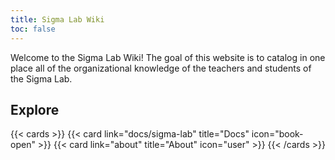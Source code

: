```yaml
---
title: Sigma Lab Wiki
toc: false
---
```


Welcome to the Sigma Lab Wiki! The goal of this website is to catalog in one place all of the organizational knowledge of the teachers and students of the Sigma Lab.

## Explore

{{< cards >}}
  {{< card link="docs/sigma-lab" title="Docs" icon="book-open" >}}
  {{< card link="about" title="About" icon="user" >}}
{{< /cards >}}
